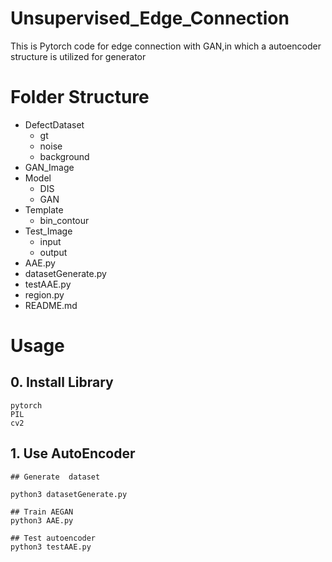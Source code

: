 # Unsupervised_Edge_Connection

This is Pytorch code for edge connection with GAN,in which a autoencoder structure is utilized for generator

# Folder Structure

* DefectDataset
    * gt
    * noise
    * background
* GAN_Image  
* Model
    * DIS
    * GAN
* Template
    * bin_contour
* Test_Image
    * input
    * output
* AAE.py
* datasetGenerate.py
* testAAE.py
* region.py
* README.md

# Usage

## 0. Install Library

`pytorch` <br>
`PIL` <br>
`cv2` <br>

## 1. Use AutoEncoder


```
## Generate  dataset

python3 datasetGenerate.py

## Train AEGAN
python3 AAE.py

## Test autoencoder
python3 testAAE.py
```
